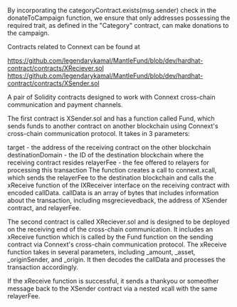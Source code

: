 By incorporating the categoryContract.exists(msg.sender) check in the donateToCampaign function, we ensure that only addresses possessing the required trait, as defined in the "Category" contract, can make donations to the campaign.

Contracts related to Connext can be found at 

https://github.com/legendarykamal/MantleFund/blob/dev/hardhat-contract/contracts/XReciever.sol 
https://github.com/legendarykamal/MantleFund/blob/dev/hardhat-contract/contracts/XSender.sol

A pair of Solidity contracts designed to work with Connext cross-chain communication and payment channels.

The first contract is XSender.sol and has a function called Fund, which sends funds to another contract on another blockchain using Connext's cross-chain communication protocol. It takes in 3 parameters:

target - the address of the receiving contract on the other blockchain
destinationDomain - the ID of the destination blockchain where the receiving contract resides
relayerFee - the fee offered to relayers for processing this transaction
The function creates a call to connext.xcall, which sends the relayerFee to the destination blockchain and calls the xReceive function of the IXReceiver interface on the receiving contract with encoded callData. callData is an array of bytes that includes information about the transaction, including msgrecievedback, the address of XSender contract, and relayerFee.

The second contract is called XReciever.sol and is designed to be deployed on the receiving end of the cross-chain communication. It includes an xReceive function which is called by the Fund function on the sending contract via Connext's cross-chain communication protocol. The xReceive function takes in several parameters, including _amount, _asset, _originSender, and _origin. It then decodes the callData and processes the transaction accordingly.

If the xReceive function is successful, it sends a thankyou or someother message back to the XSender contract via a nested xcall with the same relayerFee.
